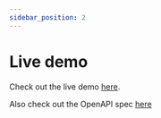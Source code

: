 ```yaml
---
sidebar_position: 2
---
```


# Live demo

Check out the live demo [here](https://openassistants-next.vercel.definitivecorp.io/).

Also check out the OpenAPI spec [here](https://openassistants-fast-api-server.onrender.com/docs)
